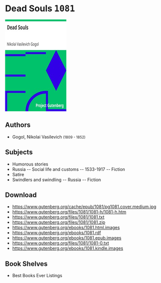 # Dead Souls <kbd>1081</kbd>

![](./cover.medium.jpg "")

## Authors


 - Gogol, Nikolai Vasilevich <small>(1809 - 1852)</small>

## Subjects


 - Humorous stories
 - Russia -- Social life and customs -- 1533-1917 -- Fiction
 - Satire
 - Swindlers and swindling -- Russia -- Fiction

## Download


 - https://www.gutenberg.org/cache/epub/1081/pg1081.cover.medium.jpg
 - https://www.gutenberg.org/files/1081/1081-h/1081-h.htm
 - https://www.gutenberg.org/files/1081/1081.txt
 - https://www.gutenberg.org/files/1081/1081.zip
 - https://www.gutenberg.org/ebooks/1081.html.images
 - https://www.gutenberg.org/ebooks/1081.rdf
 - https://www.gutenberg.org/ebooks/1081.epub.images
 - https://www.gutenberg.org/files/1081/1081-0.txt
 - https://www.gutenberg.org/ebooks/1081.kindle.images

## Book Shelves


 - Best Books Ever Listings
